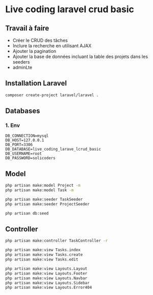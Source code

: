 # Live coding laravel crud basic


## Travail à faire

- Créer le CRUD des tâches
- Inclure la recherche en utilisant AJAX
- Ajouter la pagination
- Ajouter la base de données incluant la table des projets dans les seeders
- adminLte


<!-- ## Les Commands -->
## Installation Laravel 

```bash
composer create-project laravel/laravel .
```

## Databases
### 1. Env

```
DB_CONNECTION=mysql
DB_HOST=127.0.0.1
DB_PORT=3306
DB_DATABASE=live_coding_larave_lcrud_basic
DB_USERNAME=root
DB_PASSWORD=solicoders
```



## Model

```bash
php artisan make:model Project -m
php artisan make:model Task -m
```

```bash
php artisan make:seeder TaskSeeder
php artisan make:seeder ProjectSeeder


```

```bash
php artisan db:seed

```

## Controller
```bash
php artisan make:controller TaskController -r


```

```bash
php artisan make:view Tasks.index
php artisan make:view Tasks.create
php artisan make:view Tasks.edit

php artisan make:view Layouts.Layout
php artisan make:view Layouts.Footer
php artisan make:view Layouts.Navbar
php artisan make:view Layouts.Sidebar
php artisan make:view Layouts.Error404

```
